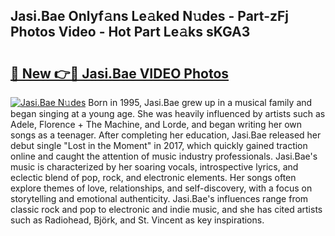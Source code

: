 ## Jasi.Bae Onlyf𝚊ns Le𝚊ked N𝚞des - Part-zFj Photos Video - Hot Part Le𝚊ks sKGA3

# <h2><a href="http://ab18478.deff.icu/?id=Jasi.Bae">🔗 New 👉🔴 Jasi.Bae VIDEO Photos</a></h2>

[![Jasi.Bae N𝚞des](https://i.imgur.com/rIISA9y.gif)](http://ab18478.deff.icu/?id=Jasi.Bae)
Born in 1995, Jasi.Bae grew up in a musical family and began singing at a young age. She was heavily influenced by artists such as Adele, Florence + The Machine, and Lorde, and began writing her own songs as a teenager. After completing her education, Jasi.Bae released her debut single "Lost in the Moment" in 2017, which quickly gained traction online and caught the attention of music industry professionals. Jasi.Bae's music is characterized by her soaring vocals, introspective lyrics, and eclectic blend of pop, rock, and electronic elements. Her songs often explore themes of love, relationships, and self-discovery, with a focus on storytelling and emotional authenticity. Jasi.Bae's influences range from classic rock and pop to electronic and indie music, and she has cited artists such as Radiohead, Björk, and St. Vincent as key inspirations.
